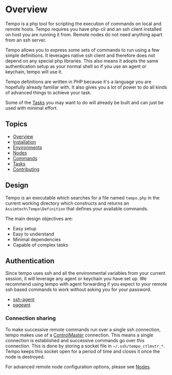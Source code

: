 # Overview

Tempo is a php tool for scripting the execution of commands on local and remote hosts. Tempo requires you have php-cli
and an ssh client installed on host you are running it from. Remote nodes do not need anything apart from an ssh server.

Tempo allows you to express some sets of commands to run using a few simple definitions.  It leverages native ssh client
and therefore does not depend on any special php libraries.  This also means it adopts the same authentication setup as
your normal shell so if you use an agent or keychain, tempo will use it.

Tempo definitions are written in PHP because it's a language you are hopefully already familiar with. It also gives you
a lot of power to do all kinds of advanced things to achieve your task.

Some of the [Tasks](docs/06-Tasks.md) you may want to do will already be built and can just be used with minimal effort.


## Topics

* [Overview](01-Overview.md)
* [Installation](02-Installation.md)
* [Environments](03-Environments.md)
* [Nodes](04-Nodes.md)
* [Commands](05-Commands.md)
* [Tasks](06-Tasks.md)
* [Contributing](07-Contributing.md)


## Design

Tempo is an executable which searches for a file named `tempo.php` in the current working directory which constructs and
returns an `Assimtech\Tempo\Definition` that defines your available commands.

The main design objectives are:

* Easy setup
* Easy to understand
* Minimal dependencies
* Capable of complex tasks


## Authentication

Since tempo uses ssh and all the environmental variables from your current session, it will leverage any agent or
keychain you have set up. We recommend using tempo with agent forwarding if you expect to your remote ssh based commands
to work without asking you for your password.

* [ssh-agent](http://www.openbsd.org/cgi-bin/man.cgi/OpenBSD-current/man1/ssh-agent.1)
* [pageant](http://the.earth.li/~sgtatham/putty/0.63/htmldoc/Chapter9.html#pageant)


### Connection sharing

To make successive remote commands run over a single ssh connection, tempo makes use of a
[ControlMaster](http://www.openbsd.org/cgi-bin/man.cgi/OpenBSD-current/man5/ssh_config.5) connection. This means a
single connection is established and successive commands go over this connection. This is done by storing a socket file
in `~/.ssh/tempo_ctlmstr_*`. Tempo keeps this socket open for a period of time and closes it once the node is destroyed.

For advanced remote node configuration options, please see [Nodes](04-Nodes.md).
